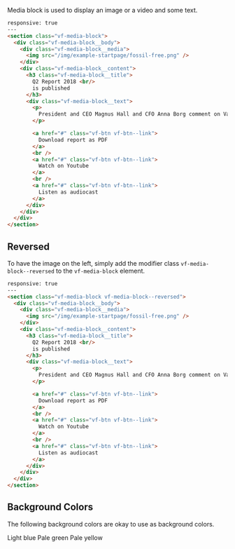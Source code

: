 Media block is used to display an image or a video and some text.

```html
responsive: true
---
<section class="vf-media-block">
  <div class="vf-media-block__body">
    <div class="vf-media-block__media">
      <img src="/img/example-startpage/fossil-free.png" />
    </div>
    <div class="vf-media-block__content">
      <h3 class="vf-media-block__title">
        Q2 Report 2018 <br/> 
        is published
      </h3>
      <div class="vf-media-block__text">
        <p>
          President and CEO Magnus Hall and CFO Anna Borg comment on Vattenfall's half-year results 2018. The web audiocast for analysts.
        </p>

        <a href="#" class="vf-btn vf-btn--link">
          Download report as PDF
        </a>
        <br />
        <a href="#" class="vf-btn vf-btn--link">
          Watch on Youtube
        </a>
        <br />
        <a href="#" class="vf-btn vf-btn--link">
          Listen as audiocast
        </a>    
      </div>
    </div>
  </div>
</section>
```

## Reversed

To have the image on the left, simply add the modifier class `vf-media-block--reversed` to the `vf-media-block` element.

```html
responsive: true
---
<section class="vf-media-block vf-media-block--reversed">
  <div class="vf-media-block__body">
    <div class="vf-media-block__media">
      <img src="/img/example-startpage/fossil-free.png" />
    </div>
    <div class="vf-media-block__content">
      <h3 class="vf-media-block__title">
        Q2 Report 2018 <br/> 
        is published
      </h3>
      <div class="vf-media-block__text">
        <p>
          President and CEO Magnus Hall and CFO Anna Borg comment on Vattenfall's half-year results 2018. The web audiocast for analysts.
        </p>

        <a href="#" class="vf-btn vf-btn--link">
          Download report as PDF
        </a>
        <br />
        <a href="#" class="vf-btn vf-btn--link">
          Watch on Youtube
        </a>
        <br />
        <a href="#" class="vf-btn vf-btn--link">
          Listen as audiocast
        </a>    
      </div>
    </div>
  </div>
</section>
```



## Background Colors

The following background colors are okay to use as background colors.

Light blue
Pale green
Pale yellow

